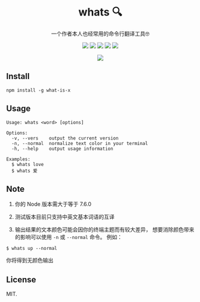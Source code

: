 <div align="center">

# whats 🔍
一个作者本人也经常用的命令行翻译工具🤓

![](https://img.shields.io/node/v/what-is-x)
![](https://img.shields.io/npm/v/what-is-x?color=blue)
![](https://img.shields.io/npm/dt/what-is-x)
![](https://img.shields.io/librariesio/github/styx11/whats)
![](https://img.shields.io/github/license/styx11/whats)

![](https://s2.ax1x.com/2019/09/24/uESGB6.png)

</div>

## Install

```
npm install -g what-is-x
```

## Usage

```
Usage: whats <word> [options]

Options:
  -v, --vers    output the current version
  -n, --normal  normalize text color in your terminal
  -h, --help    output usage information

Examples:
  $ whats love
  $ whats 爱
```

## Note

1. 你的 Node 版本需大于等于 7.6.0

2. 测试版本目前只支持中英文基本词语的互译

3. 输出结果的文本颜色可能会因你的终端主题而有较大差异，
  想要消除颜色带来的影响可以使用 `-n` 或 `--normal` 命令。
  例如：
  ```
  $ whats up --normal
  ```
  你将得到无颜色输出

## License
MIT.